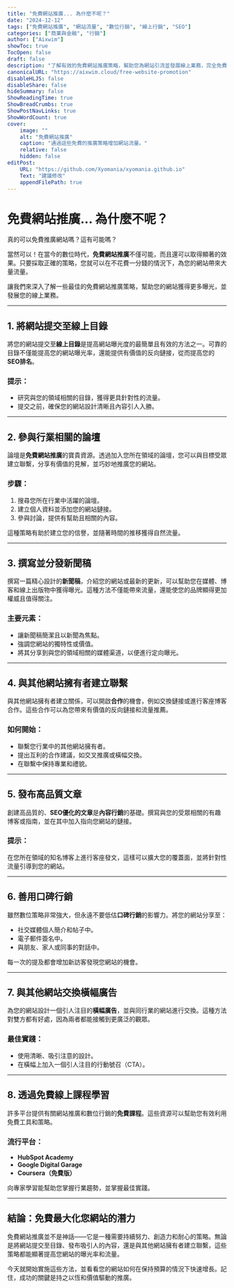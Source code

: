 ```yaml
---
title: "免費網站推廣... 為什麼不呢？"
date: "2024-12-12"
tags: ["免費網站推廣", "網站流量", "數位行銷", "線上行銷", "SEO"]
categories: ["商業與金融", "行銷"]
author: ["Aixwim"]
showToc: true
TocOpen: false
draft: false
description: "了解有效的免費網站推廣策略，幫助您為網站引流並發展線上業務，完全免費。"
canonicalURL: "https://aixwim.cloud/free-website-promotion"
disableHLJS: false
disableShare: false
hideSummary: false
ShowReadingTime: true
ShowBreadCrumbs: true
ShowPostNavLinks: true
ShowWordCount: true
cover:
    image: ""
    alt: "免費網站推廣"
    caption: "通過這些免費的推廣策略增加網站流量。"
    relative: false
    hidden: false
editPost:
    URL: "https://github.com/Xyomania/xyomania.github.io"
    Text: "建議修改"
    appendFilePath: true
---
```


# 免費網站推廣... 為什麼不呢？

真的可以免費推廣網站嗎？這有可能嗎？

當然可以！在當今的數位時代，**免費網站推廣**不僅可能，而且還可以取得顯著的效果。只要採取正確的策略，您就可以在不花費一分錢的情況下，為您的網站帶來大量流量。

讓我們來深入了解一些最佳的免費網站推廣策略，幫助您的網站獲得更多曝光，並發展您的線上業務。

---

## 1. 將網站提交至線上目錄

將您的網站提交至**線上目錄**是提高網站曝光度的最簡單且有效的方法之一。可靠的目錄不僅能提高您的網站曝光率，還能提供有價值的反向鏈接，從而提高您的**SEO排名**。

### 提示：
- 研究與您的領域相關的目錄，獲得更具針對性的流量。
- 提交之前，確保您的網站設計清晰且內容引人入勝。

---

## 2. 參與行業相關的論壇

論壇是**免費網站推廣**的寶貴資源。透過加入您所在領域的論壇，您可以與目標受眾建立聯繫，分享有價值的見解，並巧妙地推廣您的網站。

### 步驟：
1. 搜尋您所在行業中活躍的論壇。
2. 建立個人資料並添加您的網站鏈接。
3. 參與討論，提供有幫助且相關的內容。

這種策略有助於建立您的信譽，並隨著時間的推移獲得自然流量。

---

## 3. 撰寫並分發新聞稿

撰寫一篇精心設計的**新聞稿**，介紹您的網站或最新的更新，可以幫助您在媒體、博客和線上出版物中獲得曝光。這種方法不僅能帶來流量，還能使您的品牌顯得更加權威且值得關注。

### 主要元素：
- 讓新聞稿簡潔且以新聞為焦點。
- 強調您網站的獨特性或價值。
- 將其分享到與您的領域相關的媒體渠道，以便進行定向曝光。

---

## 4. 與其他網站擁有者建立聯繫

與其他網站擁有者建立關係，可以開啟**合作**的機會，例如交換鏈接或進行客座博客合作。這些合作可以為您帶來有價值的反向鏈接和流量推薦。

### 如何開始：
- 聯繫您行業中的其他網站擁有者。
- 提出互利的合作建議，如交叉推廣或橫幅交換。
- 在聯繫中保持專業和禮貌。

---

## 5. 發布高品質文章

創建高品質的、**SEO優化的文章**是**內容行銷**的基礎。撰寫與您的受眾相關的有趣博客或指南，並在其中加入指向您網站的鏈接。

### 提示：
在您所在領域的知名博客上進行客座發文，這樣可以擴大您的覆蓋面，並將針對性流量引導到您的網站。

---

## 6. 善用口碑行銷

雖然數位策略非常強大，但永遠不要低估**口碑行銷**的影響力。將您的網站分享至：
- 社交媒體個人簡介和帖子中。
- 電子郵件簽名中。
- 與朋友、家人或同事的對話中。

每一次的提及都會增加新訪客發現您網站的機會。

---

## 7. 與其他網站交換橫幅廣告

為您的網站設計一個引人注目的**橫幅廣告**，並與同行業的網站進行交換。這種方法對雙方都有好處，因為兩者都能接觸到更廣泛的觀眾。

### 最佳實踐：
- 使用清晰、吸引注意的設計。
- 在橫幅上加入一個引人注目的行動號召（CTA）。

---

## 8. 透過免費線上課程學習

許多平台提供有關網站推廣和數位行銷的**免費課程**。這些資源可以幫助您有效利用免費工具和策略。

### 流行平台：
- **HubSpot Academy**
- **Google Digital Garage**
- **Coursera（免費版）**

向專家學習能幫助您掌握行業趨勢，並掌握最佳實踐。

---

## 結論：免費最大化您網站的潛力

免費網站推廣並不是神話——它是一種需要持續努力、創造力和耐心的策略。無論是將網站提交至目錄、發布吸引人的內容，還是與其他網站擁有者建立聯繫，這些策略都能顯著提高您網站的曝光率和流量。

今天就開始實施這些方法，並看看您的網站如何在保持預算的情況下快速增長。記住，成功的關鍵是持之以恆和價值驅動的推廣。
